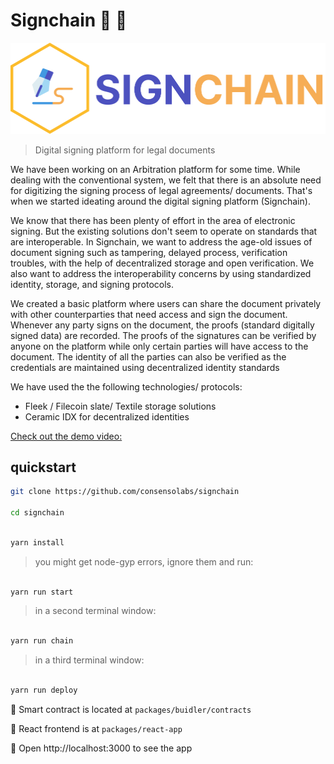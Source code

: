 # Signchain :file_folder: :key:

![logo](./logo.png)
> Digital signing platform for legal documents


We have been working on an Arbitration platform for some time. While dealing with the conventional system, we felt that there is an absolute need for digitizing the signing process of legal agreements/ documents. That's when we started ideating around the digital signing platform (Signchain).

We know that there has been plenty of effort in the area of electronic signing. But the existing solutions don't seem to operate on standards that are interoperable. In Signchain, we want to address the age-old issues of document signing such as tampering, delayed process, verification troubles, with the help of decentralized storage and open verification. We also want to address the interoperability concerns by using standardized identity, storage, and signing protocols.

We created a basic platform where users can share the document privately with other counterparties that need access and sign the document. Whenever any party signs on the document, the proofs (standard digitally signed data) are recorded. The proofs of the signatures can be verified by anyone on the platform while only certain parties will have access to the document. The identity of all the parties can also be verified as the credentials are maintained using decentralized identity standards

We have used the the following technologies/ protocols:

* Fleek / Filecoin slate/ Textile storage solutions
* Ceramic IDX for decentralized identities

[Check out the demo video:](https://youtu.be/XZy307J-0dI)


## quickstart

```bash 
git clone https://github.com/consensolabs/signchain

cd signchain
```

```bash

yarn install

```

> you might get node-gyp errors, ignore them and run:

```bash

yarn run start

```

> in a second terminal window:

```bash

yarn run chain

```

> in a third terminal window:

```bash

yarn run deploy

```

🔏 Smart contract is located at `packages/buidler/contracts`

📝 React frontend is at `packages/react-app`

📱 Open http://localhost:3000 to see the app
